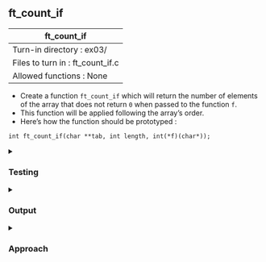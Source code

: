 ## ft_count_if

|               ft_count_if        |
|---------------------------------|
| Turn-in directory : ex03/       |
| Files to turn in : ft_count_if.c |
| Allowed functions : None       |

- Create a function <code>ft_count_if</code> which will return the number of elements of the array that does not return <code>0</code> when passed to the function <code>f</code>.
- This function will be applied following the array’s order.
- Here’s how the function should be prototyped :
```
int ft_count_if(char **tab, int length, int(*f)(char*));
```

<details>

<summary><h3>Testing</h3></summary>

<pre><code>#include &ltstdio.h&gt
#include &ltstdlib.h&gt

int	ft_a(char *str)
{
	int	i;

	i = 0;
	while (str[i] != '\0')
	{
		if (str[i] == 'a')
			return (1);
		i++;
	}
	return (0);
}

int	main (void)
{
	char	**ptr;

	ptr = (char **)malloc(sizeof(char *) * 4);
	for (int i = 0; i < 3; i++)
	{
		ptr[i] = (char *)malloc(2);
	}
	ptr[3] = 0;
	ptr[0] = "a";
	ptr[1] = "b";
	ptr[2] = "c";
	printf("%d\n", ft_count_if(ptr, 3, &ft_a));
	ptr[0] = "a";
	ptr[1] = "a";
	ptr[2] = "a";
	printf("%d\n", ft_count_if(ptr, 3, &ft_a));
	ptr[0] = "b";
	ptr[1] = "b";
	ptr[2] = "b";
	printf("%d\n", ft_count_if(ptr, 3, &ft_a));
}</code></pre>

A function pointer to <code>ft_a</code> is used to test <code>ft_count_if</code>: It returns <code>1</code> if there is an <code>'a'</code> in <code>str</code> and <code>0</code> otherwise.

See [testing file](main.c)

</details>

<details>
<summary><h3>Output</h3></summary>

<pre><code>1
3
0</code></pre>

</details>

<details>
<summary><h3>Approach</h3></summary>

This <a href=ft_count_if.c>solution</a> is very similar to that used in the last <a href=../02_ft_any>exercise</a>.

The key difference is to use <code>count</code> to count the number of times the function <code>f</code> returns a non-zero value. Eventually, after iterating through all the strings in <code>tab</code>, <code>ft_count_if</code> returns <code>count</code>.

Also, here, we will assume that tab is terminated with a null pointer as in the previous <a href=../02_ft_any>exercise</a>.

</details>

